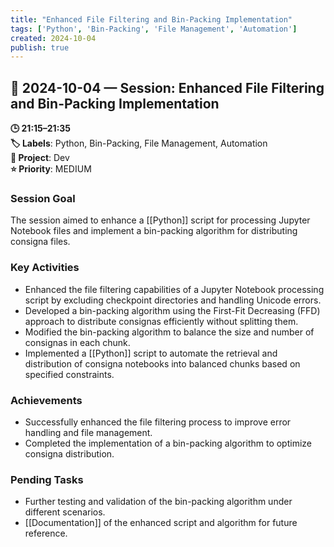 ```yaml
---
title: "Enhanced File Filtering and Bin-Packing Implementation"
tags: ['Python', 'Bin-Packing', 'File Management', 'Automation']
created: 2024-10-04
publish: true
---
```


## 📅 2024-10-04 — Session: Enhanced File Filtering and Bin-Packing Implementation

**🕒 21:15–21:35**  
**🏷️ Labels**: Python, Bin-Packing, File Management, Automation  
**📂 Project**: Dev  
**⭐ Priority**: MEDIUM  


### Session Goal
The session aimed to enhance a [[Python]] script for processing Jupyter Notebook files and implement a bin-packing algorithm for distributing consigna files.

### Key Activities
- Enhanced the file filtering capabilities of a Jupyter Notebook processing script by excluding checkpoint directories and handling Unicode errors.
- Developed a bin-packing algorithm using the First-Fit Decreasing (FFD) approach to distribute consignas efficiently without splitting them.
- Modified the bin-packing algorithm to balance the size and number of consignas in each chunk.
- Implemented a [[Python]] script to automate the retrieval and distribution of consigna notebooks into balanced chunks based on specified constraints.

### Achievements
- Successfully enhanced the file filtering process to improve error handling and file management.
- Completed the implementation of a bin-packing algorithm to optimize consigna distribution.

### Pending Tasks
- Further testing and validation of the bin-packing algorithm under different scenarios.
- [[Documentation]] of the enhanced script and algorithm for future reference.
